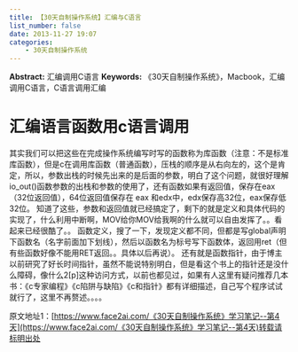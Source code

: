 ```yaml
---
title: 【30天自制操作系统】汇编与C语言
list_number: false
date: 2013-11-27 19:07
categories:
    - 30天自制操作系统
---
```

**Abstract:** 汇编调用C语言
**Keywords:** 《30天自制操作系统》，Macbook，汇编调用C语言，C语言调用汇编
<!--more-->
# 汇编语言函数用c语言调用
其实我们可以把这些在完成操作系统编写时写的函数称为库函数（注意：不是标准库函数），但是c在调用库函数（普通函数），压栈的顺序是从右向左的，这个是肯定，所以，参数出栈的时候先出来的是后面的参数，明白了这个问题，就很好理解io\_out()函数参数的出栈和参数的使用了，还有函数如果有返回值，保存在eax（32位返回值），64位返回值保存在 eax 和edx中，edx保存高32位，eax保存低32位。
知道了这些，参数和返回值就已经搞定了，剩下的就是定义和具体代码的实现了，什么利用中断啊，MOV给你MOV给我啊的什么就可以自由发挥了。。看起来已经很酷了。。
函数定义，搜了一下，发现定义都不同，但都是写global声明下函数名（名字前面加下划线），然后以函数名为标号写下函数体，返回用ret（但有些函数好像不能用RET返回。。具体以后再说）。
还有就是函数指针，由于博主以前研究了好长时间指针，虽然不能说特别明白，但是看这个书上的指针还是没什么障碍，像什么2\[p\]这种访问方式，以前也都见过，如果有人这里有疑问推荐几本书：《c专家编程》《c陷阱与缺陷》《c和指针》都有详细描述，自己写个程序试试就行了，这里不再赘述。。。。





原文地址1：[https://www.face2ai.com/《30天自制操作系统》学习笔记--第4天](https://www.face2ai.com/《30天自制操作系统》学习笔记--第4天)转载请标明出处
